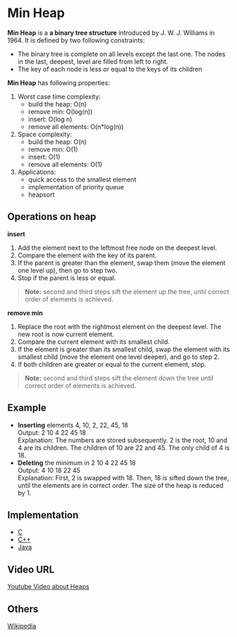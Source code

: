 # Min Heap

**Min Heap** is a **a binary tree structure** introduced by J. W. J. Williams in 1964. It is defined by two following constraints:
- The binary tree is complete on all levels except the last one. The nodes in the last, deepest, level are filled from left to right.
- The key of each node is less or equal to the keys of its children
 
**Min Heap** has following properties:
1. Worst case time complexity:
    - build the heap: O(n)
    - remove min: O(log(n))
    - insert: O(log n)
    - remove all elements: O(n*log(n))
2. Space complexity:
    - build the heap: O(n)
    - remove min: O(1)
    - insert: O(1)
    - remove all elements: O(1)
3. Applications:
    - quick access to the smallest element
    - implementation of priority queue
    - heapsort 

## Operations on heap
**insert** 
1. Add the element next to the leftmost free node on the deepest level.
2. Compare the element with the key of its parent. 
3. If the parent is greater than the element, swap them (move the element one level up), then go to step two.
4. Stop if the parent is less or equal.

> **Note:** second and third steps sift the element up the tree, until correct order of elements is achieved.

**remove min**
1. Replace the root with the rightmost element on the deepest level. The new root is now current element.
2. Compare the current element with its smallest child. 
3. If the element is greater than its smallest child, swap the element with its smallest child (move the element one level deeper), and go to step 2.
4. If both children are greater or equal to the current element, stop.
> **Note:** second and third steps sift the element down the tree until correct order of elements is achieved. 

## Example

- **Inserting** elements 4, 10, 2, 22, 45, 18 <br> Output: 2 10 4 22 45 18 <br> Explanation: The numbers are stored subsequently. 2 is the root, 10 and 4 are its children. The children of 10 are  22 and 45. The only child of 4 is 18.
- **Deleting** the minimum in 2 10 4 22 45 18  <br> Output: 4 10 18 22 45 <br> Explanation: First, 2 is swapped with 18. Then, 18 is sifted down the tree, until the elements are in correct order. The size of the heap is reduced by 1.


## Implementation 
- [C](../../../algorithms/C/tree/min-heap.c)
- [C++](../../../algorithms/CPlusPlus/Trees/min-heap.cpp)
- [Java](../../../algorithms/Java/trees/MinHeap.java)
## Video URL
[Youtube Video about Heaps](https://www.youtube.com/watch?v=t0Cq6tVNRBA) 

## Others
[Wikipedia](https://en.wikipedia.org/wiki/Binary_heap)

